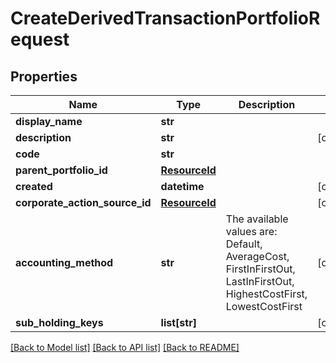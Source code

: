 # CreateDerivedTransactionPortfolioRequest


## Properties
Name | Type | Description | Notes
------------ | ------------- | ------------- | -------------
**display_name** | **str** |  | 
**description** | **str** |  | [optional] 
**code** | **str** |  | 
**parent_portfolio_id** | [**ResourceId**](ResourceId.md) |  | 
**created** | **datetime** |  | [optional] 
**corporate_action_source_id** | [**ResourceId**](ResourceId.md) |  | [optional] 
**accounting_method** | **str** | The available values are: Default, AverageCost, FirstInFirstOut, LastInFirstOut, HighestCostFirst, LowestCostFirst | [optional] 
**sub_holding_keys** | **list[str]** |  | [optional] 

[[Back to Model list]](../README.md#documentation-for-models) [[Back to API list]](../README.md#documentation-for-api-endpoints) [[Back to README]](../README.md)


